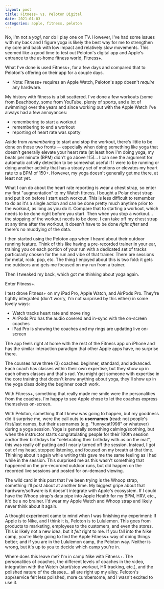```yaml
---
layout: post
title: Fitness+ vs. Peloton Digital
date: 2021-01-03
categories: apple, fitness, peloton
---
```

No, I'm not a _yogi_, nor do I play one on TV. However, I've had some issues with my back and I figure yoga is likely the best way for me to strengthen my core and back with low impact and relatively slow movements. This seemed like a good time to test out Peloton's digital app and Apple's entrance to the at-home fitness world, Fitness+. 

What I've done is used Fitness+, for a few days and compared that to Peloton's offering on their app for a couple days. 

- Note: Fitness+ requires an Apple Watch, Peloton's app doesn't _require_ any hardware. 

My history with fitness is a bit scattered. I've done a few workouts (some from Beachbody, some from YouTube, plenty of sports, and a lot of swimming) over the years and since working out with the Apple Watch I've always had a few annoyances: 

- remembering to start a workout 
- remembering to end a workout 
- reporting of heart rate was spotty 

Aside from _remembering_ to start and stop the workout, there's little to be done on those two fronts -- especially when doing something like yoga that doesn't generally elevate your heart rate (at least how I'm doing yoga, my beats per minute (BPM) didn't go above 115)... I can see the argument for automatic activity detection to be somewhat useful if I were to be running or doing another activity that has a steady set of motions _or_ elevates my heart rate to a BPM of 150+. However, my yoga doesn't generally get me there, at least not yet. 

What I can do about the heart rate reporting is wear a chest strap, so enter my first "augmentation" to my Watch fitness. I bought a Polar chest strap and put it on before I start each workout. This is less difficult to remember to do as it's a single action and can be done pretty much anytime prior to the workout, as long as you do it. Compare that to starting a workout, which needs to be done right before you start. Then when you stop a workout... the stopping of the workout needs to be done. I can take off my chest strap at any time after the workout, it doesn't have to be done _right after_ and there's no muddying of the data. 

I then started using the Peloton app when I heard about their outdoor running feature. Think of this like having a pre-recorded trainer in your ear, training you on each portion of your run with a dedicated set of tracks particularly chosen for the run and vibe of that trainer. There are sessions for metal, rock, pop, etc. The thing I enjoyed about this is two fold: it gets me outdoors and gets me focused on my run from a trainer. 

Then I tweaked my back, which got me thinking about yoga again. 

Enter Fitness+. 

I test drove Fitness+ on my iPad Pro, Apple Watch, and AirPods Pro. They're tightly integrated (don't worry, I'm not surprised by this either) in some lovely ways:

- Watch tracks heart rate and move ring
- AirPods Pro has the audio covered and in-sync with the on-screen coaches 
- iPad Pro is showing the coaches and my rings are updating live on-screen

The app feels right at home with the rest of the Fitness app on iPhone and has the similar interaction paradigm that other Apple apps have, no surprise there. 

The courses have three (3) coaches: beginner, standard, and advanced. Each coach has classes within their own expertise, but they show up in each others classes and that's rad. You might get someone with expertise in the core training that doesn't know anything about yoga, they'll show up in the yoga class doing the beginner coach work. 

With Fitness+, something that really made me smile were the personalities from the coaches. I'm happy to see Apple chose to let the coaches express themselves on-screen. 

With Peloton, something that I knew was going to happen, but my goodness did it surprise me, were the call outs to **usernames** (read: not people's first/last names, but their usernames (e.g. "funnycat1998" or whatever) during a yoga session. Yoga is generally something calming/soothing, but when the instructor starts congratulating people for their 100th session and/or their birthdays for "celebrating their birthday with _us_ on the mat", this was really off putting and I nearly turned off the session. Instead, I got out of my head, stopped listening, and focused on my breath at that time. Thinking about it again while writing this gave me the same feeling as I had while in the session. This surprised me as this wasn't something that happened on the pre-recorded outdoor runs, but did happen on the recorded live sessions and posted for on-demand viewing. 

The wild card in this post that I've been trying is the Whoop strap, something I'll post about at another time. My biggest gripe about that hardware/software is it doesn't integrate with Apple's ecosystem. If I could have the Whoop strap's data pipe into Apple Health for my BPM, HRV, etc., it'd be a no brainer. I'd wear my Apple Watch and Whoop strap and likely never think about it again. 

A thought experiment came to mind when I was finishing my experiment: If Apple is to Nike, and I think it is, Peloton is to Lululemon. This goes from products to marketing, employees to the customers, and even the stores. This is likely not a new idea, but it _felt_ right to me. If you fall into the Nike camp, you're likely going to find the Apple Fitness+ way of doing things better; and if you are in the Lululemon camp, the Peloton way. Neither is wrong, but it's up to you to decide which camp you're in. 

Where does this leave me? I'm in camp Nike with Fitness+. The personalities of coaches, the different levels of coaches in the video, integration with the Watch (start/stop workout, HR tracking, etc.), and the polished nature of the classes... all are right up my alley. Peloton's app/service felt less polished, more cumbersome, and I wasn't excited to use it. 